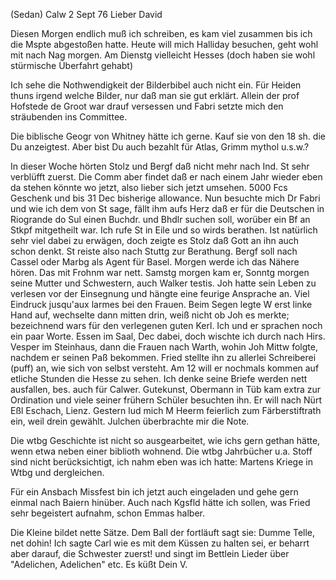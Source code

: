  (Sedan) Calw 2 Sept 76
Lieber David

Diesen Morgen endlich muß ich schreiben, es kam viel zusammen bis ich die Mspte abgestoßen hatte. Heute will mich Halliday besuchen, geht wohl mit nach Nag morgen. Am Dienstg vielleicht Hesses (doch haben sie wohl stürmische Überfahrt gehabt)

Ich sehe die Nothwendigkeit der Bilderbibel auch nicht ein. Für Heiden thuns irgend welche Bilder, nur daß man sie gut erklärt. Allein der prof Hofstede de Groot war drauf versessen und Fabri setzte mich den sträubenden ins Committee.

Die biblische Geogr von Whitney hätte ich gerne. Kauf sie von den 18 sh. die Du anzeigtest. Aber bist Du auch bezahlt für Atlas, Grimm mythol u.s.w.?

In dieser Woche hörten Stolz und Bergf daß nicht mehr nach Ind. St sehr verblüfft zuerst. Die Comm aber findet daß er nach einem Jahr wieder eben da stehen könnte wo jetzt, also lieber sich jetzt umsehen. 5000 Fcs Geschenk und bis 31 Dec bisherige allowance. Nun besuchte mich Dr Fabri und wie ich dem von St sage, fällt ihm aufs Herz daß er für die Deutschen in Riogrande do Sul einen Buchdr. und Bhdlr suchen soll, worüber ein Bf an Stkpf mitgetheilt war. Ich rufe St in Eile und so wirds berathen. Ist natürlich sehr viel dabei zu erwägen, doch zeigte es Stolz daß Gott an ihn auch schon denkt. St reiste also nach Stuttg zur Berathung. Bergf soll nach Cassel oder Marbg als Agent für Basel. Morgen werde ich das Nähere hören. 
Das mit Frohnm war nett. Samstg morgen kam er, Sonntg morgen seine Mutter und Schwestern, auch Walker testis. Joh hatte sein Leben zu verlesen vor der Einsegnung und hängte eine feurige Ansprache an. Viel Eindruck jusqu'aux larmes bei den Frauen. Beim Segen legte W erst linke Hand auf, wechselte dann mitten drin, weiß nicht ob Joh es merkte; bezeichnend wars für den verlegenen guten Kerl. Ich und er sprachen noch ein paar Worte. Essen im Saal, Dec dabei, doch wischte ich durch nach Hirs. Vesper im Steinhaus, dann die Frauen nach Warth, wohin Joh Mittw folgte, nachdem er seinen Paß bekommen. Fried stellte ihn zu allerlei Schreiberei (puff) an, wie sich von selbst versteht. Am 12 will er nochmals kommen auf etliche Stunden die Hesse zu sehen. Ich denke seine Briefe werden nett ausfallen, bes. auch für Calwer. Gutekunst, Obermann in Tüb kam extra zur Ordination und viele seiner frühern Schüler besuchten ihn. Er will nach Nürt Eßl Eschach, Lienz. 
Gestern lud mich M Heerm feierlich zum Färberstiftrath ein, weil drein gewählt. Julchen überbrachte mir die Note.

Die wtbg Geschichte ist nicht so ausgearbeitet, wie ichs gern gethan hätte, wenn etwa neben einer biblioth wohnend. Die wtbg Jahrbücher u.a. Stoff sind nicht berücksichtigt, ich nahm eben was ich hatte: Martens Kriege in Wtbg und dergleichen.

Für ein Ansbach Missfest bin ich jetzt auch eingeladen und gehe gern einmal nach Baiern hinüber. Auch nach Kgsfld hätte ich sollen, was Fried sehr begeistert aufnahm, schon Emmas halber.

Die Kleine bildet nette Sätze. Dem Ball der fortläuft sagt sie: Dumme Telle, net dohin! Ich sagte Carl wie es mit dem Küssen zu halten sei, er beharrt aber darauf, die Schwester zuerst! und singt im Bettlein Lieder über "Adelichen, Adelichen" etc.
 Es küßt Dein V.
